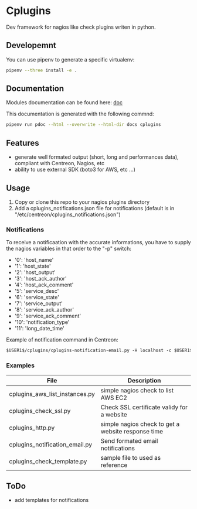 # Cplugins

Dev framework for nagios like check plugins writen in python.

## Developemnt

You can use pipenv to generate a specific virtualenv:

```bash
pipenv --three install -e .
```

## Documentation

Modules documentation can be found here: [doc](docs/cplugins)

This documentation is generated with the following commnd:

```bash
pipenv run pdoc --html --overwrite --html-dir docs cplugins
```

## Features

- generate well formated output (short, long and performances data), compliant with Centreon, Nagios, etc
- ability to use external SDK (boto3 for AWS, etc ...)

## Usage

1. Copy or clone this repo to your nagios plugins directory
2. Add a cplugins_notifications.json file for notifications (default is in "/etc/centreon/cplugins_notifications.json")

### Notifications

To receive a notificaation with the accurate informations, you have to supply the nagios variables in that order to the "-p" switch:

- '0': 'host_name'
- '1': 'host_state'
- '2': 'host_output'
- '3': 'host_ack_author'
- '4': 'host_ack_comment'
- '5': 'service_desc'
- '6': 'service_state'
- '7': 'service_output'
- '8': 'service_ack_author'
- '9': 'service_ack_comment'
- '10': 'notification_type'
- '11': 'long_date_time'

Example of notification command in Centreon:

```txt
$USER1$/cplugins/cplugins-notification-email.py -H localhost -c $USER1$/cplugins/cplugins_notifications.json --to $CONTACTEMAIL$ -p '$HOSTNAME$' '$HOSTSTATE$' '$HOSTOUTPUT$' '$HOSTACKAUTHOR$' '$HOSTACKCOMMENT$' '$SERVICEDESC$' '$SERVICESTATE$' '$SERVICEOUTPUT$' '$SERVICEACKAUTHOR$' '$SERVICEACKCOMMENT$' '$NOTIFICATIONTYPE$' '$LONGDATETIME$'
```

### Examples

| File                           | Description                                        |
| ------------------------------ | -------------------------------------------------- |
| cplugins_aws_list_instances.py | simple nagios check to list AWS EC2                |
| cplugins_check_ssl.py          | Check SSL certificate validy for a website         |
| cplugins_http.py               | simple nagios check to get a website response time |
| cplugins_notification_email.py | Send formated email notifications                  |
| cplugins_check_template.py     | sample file to used as reference                   |

## ToDo

- add templates for notifications

